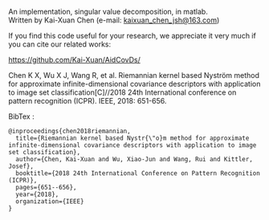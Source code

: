 ﻿

An implementation, singular value decomposition, in matlab.  
Written by Kai-Xuan Chen (e-mail: kaixuan_chen_jsh@163.com)    

If you find this code useful for your research, we appreciate it very much if you can cite our related works:  

https://github.com/Kai-Xuan/AidCovDs/    

Chen K X, Wu X J, Wang R, et al. Riemannian kernel based Nyström method for approximate infinite-dimensional covariance descriptors with application to image set classification[C]//2018 24th International conference on pattern recognition (ICPR). IEEE, 2018: 651-656.  

BibTex :   
```  
@inproceedings{chen2018riemannian,
  title={Riemannian kernel based Nystr{\"o}m method for approximate infinite-dimensional covariance descriptors with application to image set classification},
  author={Chen, Kai-Xuan and Wu, Xiao-Jun and Wang, Rui and Kittler, Josef},
  booktitle={2018 24th International Conference on Pattern Recognition (ICPR)},
  pages={651--656},
  year={2018},
  organization={IEEE}
}
```  

